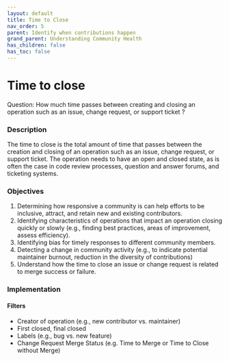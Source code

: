 ```yaml
---
layout: default
title: Time to Close
nav_order: 5
parent: Identify when contributions happen
grand_parent: Understanding Community Health
has_children: false
has_toc: false
---
```


# Time to close
Question: How much time passes between creating and closing an operation such as an issue, change request, or support ticket ?

### Description

The time to close is the total amount of time that passes between the creation and closing of an operation such as an issue, change request, or support ticket. The operation needs to have an open and closed state, as is often the case in code review processes, question and answer forums, and ticketing systems.

### Objectives
1. Determining how responsive a community is can help efforts to be inclusive, attract, and retain new and existing contributors.
2. Identifying characteristics of operations that impact an operation closing quickly or slowly (e.g., finding best practices, areas of improvement, assess efficiency).
3. Identifying bias for timely responses to different community members.
4. Detecting a change in community activity (e.g., to indicate potential maintainer burnout, reduction in the diversity of contributions)
5. Understand how the time to close an issue or change request is related to merge success or failure.

### Implementation
#### Filters
 - Creator of operation (e.g., new contributor vs. maintainer)
 - First closed, final closed
 - Labels (e.g., bug vs. new feature)
 - Change Request Merge Status (e.g. Time to Merge or Time to Close without Merge)